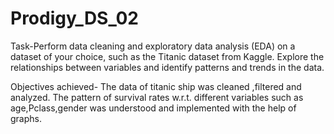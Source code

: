 # Prodigy_DS_02
Task-Perform data cleaning and exploratory data analysis (EDA) on a dataset of your choice, such as the Titanic dataset from Kaggle. Explore the relationships between variables and identify patterns and trends in the data.

Objectives achieved- The data of titanic ship was cleaned ,filtered and analyzed. The pattern of survival rates w.r.t. different variables such as age,Pclass,gender was understood and implemented with the help of graphs.
